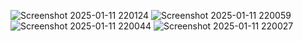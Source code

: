 
![Screenshot 2025-01-11 220124](https://github.com/user-attachments/assets/cb9e2fb1-14bd-485c-912c-92de5e25ee2a)
![Screenshot 2025-01-11 220059](https://github.com/user-attachments/assets/5d99253e-20c2-48a6-9f72-bf85c3758a31)
![Screenshot 2025-01-11 220044](https://github.com/user-attachments/assets/6515e8f6-00ea-4ede-871c-f93db25760f0)
![Screenshot 2025-01-11 220027](https://github.com/user-attachments/assets/c6fa751b-720e-4cc7-8aa5-0956d3dcf972)
